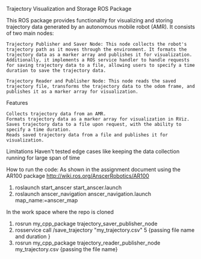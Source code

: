 Trajectory Visualization and Storage ROS Package

This ROS package provides functionality for visualizing and storing trajectory data generated by an autonomous mobile robot (AMR). It consists of two main nodes:

    Trajectory Publisher and Saver Node: This node collects the robot's trajectory path as it moves through the environment. It formats the trajectory data as a marker array and publishes it for visualization. Additionally, it implements a ROS service handler to handle requests for saving trajectory data to a file, allowing users to specify a time duration to save the trajectory data.

    Trajectory Reader and Publisher Node: This node reads the saved trajectory file, transforms the trajectory data to the odom frame, and publishes it as a marker array for visualization.

Features

    Collects trajectory data from an AMR.
    Formats trajectory data as a marker array for visualization in RViz.
    Saves trajectory data to a file upon request, with the ability to specify a time duration.
    Reads saved trajectory data from a file and publishes it for visualization.

 Limitations
    Haven't tested edge cases like keeping the data collection running for large span of time 



How to run the code:
As shown in the assignment document using the AR100 package
http://wiki.ros.org/AnscerRobotics/AR100

1. roslaunch start_anscer start_anscer.launch
2. roslaunch anscer_navigation anscer_navigation.launch map_name:=anscer_map 

In the work space where the repo is cloned
1. rosrun my_cpp_package trajectory_saver_publisher_node 
2. rosservice call /save_trajectory "my_trajectory.csv" 5   {passing file name and duration }
3. rosrun my_cpp_package trajectory_reader_publisher_node my_trajectory.csv   {passing the file name} 


